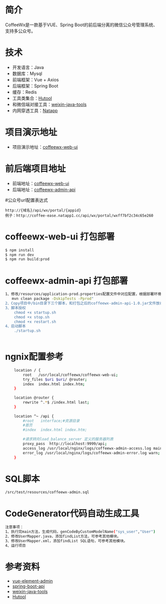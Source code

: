 # 简介
CoffeeWx是一款基于VUE、Spring Boot的前后端分离的微信公众号管理系统、支持多公众号。

# 技术
  - 开发语言：Java
  - 数据库：Mysql
  - 前端框架：Vue + Axios
  - 后端框架：Spring Boot
  - 缓存：Redis
  - 工具类集合：[Hutool](https://gitee.com/loolly/hutool)
  - 和微信端对接工具：[weixin-java-tools](https://gitee.com/binary/weixin-java-tools)
  - 内网穿透工具：[Natapp](https://natapp.cn)

# 项目演示地址
  - 项目演示地址：[coffeewx-web-ui](http://www.whjdz2012.cn/coffeewx-web-ui)

# 前后端项目地址
  - 前端地址：[coffeewx-web-ui](https://gitee.com/skysong/coffeewx-web-ui)
  - 后端地址：[coffeewx-admin-api](https://gitee.com/skysong/coffeewx-admin-api)


#公众号url配置表达式
```$xslt
http://{域名}/api/wx/portal/{appid}
例子：http://coffee-ease.natapp1.cc/api/wx/portal/wxff7bf2c34c65e260
```

# coffeewx-web-ui 打包部署
```sh
$ npm install
$ npm run dev
$ npm run build:prod
```

# coffeewx-admin-api 打包部署
```sh
1、修改/resources/application-prod.properties配置文件中对应配置，根据部署环境不同，切换配置文件
   mvn clean package -DskipTests -Pprod"
2、Copy项目中/bin目录下三个脚本，和打包之后的coffeewx-admin-api-1.0.jar文件放在同一个目录
3、脚本授权
    chmod +x startup.sh
    chmod +x stop.sh
    chmod +x restart.sh
4、启动脚本
    ./startup.sh
    
```
# ngnix配置参考
```sh
    location / {
        root   /usr/local/coffeewx/coffeewx-web-ui;
        try_files $uri $uri/ @router;
        index  index.html index.htm;
    }
    
    location @router {
        rewrite ^.*$ /index.html last;
    }
    
    location ^~ /api {
        #root   interface;#资源目录
        #首页
        #index  index.html index.htm;
    
        #请求转向load_balance_server 定义的服务器列表
        proxy_pass  http://localhost:9999/api;
        access_log /usr/local/nginx/logs/coffeewx-admin-access.log main;
        error_log /usr/local/nginx/logs/coffeewx-admin-error.log warn;
    }

```

# SQL脚本
```sh
/src/test/resources/coffeewx-admin.sql
```

# CodeGenerator代码自动生成工具
```sh
注意事项：
1、执行完main方法，生成代码，genCodeByCustomModelName("sys_user","User")
2、修改UserMapper.java，添加findList方法，可参考其他模块。
3、修改UserMapper.xml，添加findList SQL语句，可参考其他模块。
4、运行项目
```

# 参考资料
  - [vue-element-admin](https://gitee.com/mirrors/vue-element-admin)
  - [spring-boot-api](https://github.com/lihengming/spring-boot-api-project-seed)
  - [weixin-java-tools](https://gitee.com/binary/weixin-java-tools)
  - [Hutool](https://gitee.com/loolly/hutool)